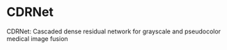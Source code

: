 # CDRNet
CDRNet: Cascaded dense residual network for grayscale and pseudocolor medical image fusion
